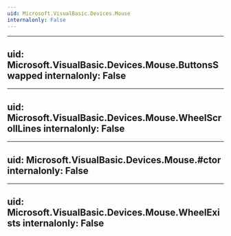 ```yaml
---
uid: Microsoft.VisualBasic.Devices.Mouse
internalonly: False
---
```


---
uid: Microsoft.VisualBasic.Devices.Mouse.ButtonsSwapped
internalonly: False
---

---
uid: Microsoft.VisualBasic.Devices.Mouse.WheelScrollLines
internalonly: False
---

---
uid: Microsoft.VisualBasic.Devices.Mouse.#ctor
internalonly: False
---

---
uid: Microsoft.VisualBasic.Devices.Mouse.WheelExists
internalonly: False
---
